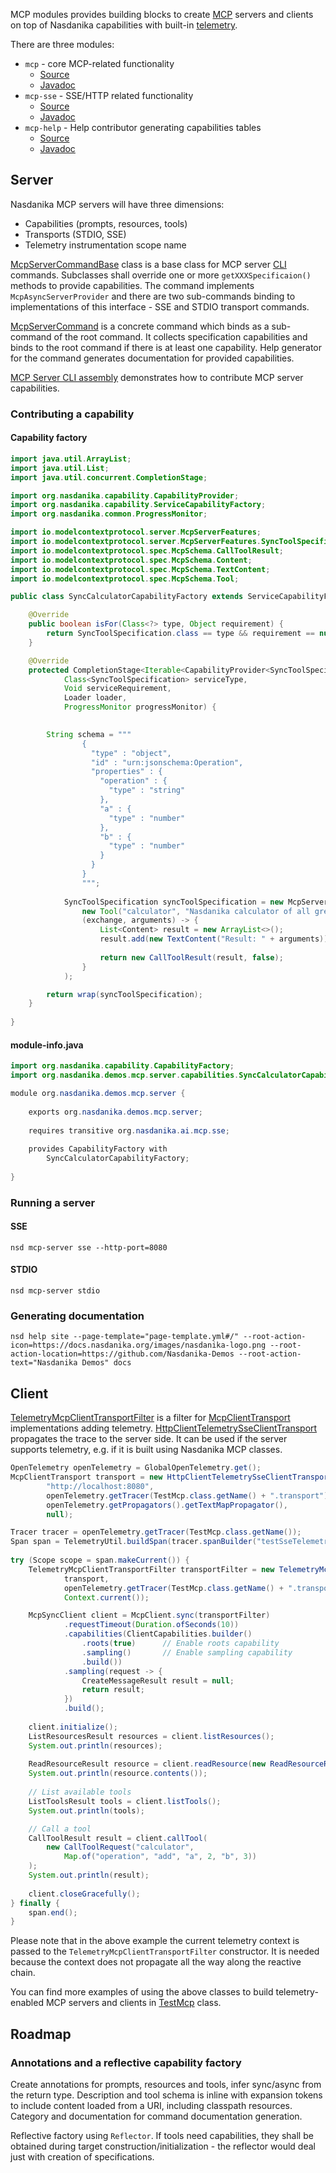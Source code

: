 MCP modules provides building blocks to create [MCP](https://modelcontextprotocol.io/introduction) servers and clients on top of Nasdanika capabilities with built-in [telemetry](../../core/telemetry/index.html).

There are three modules:

* ``mcp`` - core MCP-related functionality
    * [Source](https://github.com/Nasdanika/ai/tree/main/mcp)
    * [Javadoc](https://javadoc.io/doc/org.nasdanika.ai/mcp)
* ``mcp-sse`` - SSE/HTTP related functionality
    * [Source](https://github.com/Nasdanika/ai/tree/main/mcp-sse)
    * [Javadoc](https://javadoc.io/doc/org.nasdanika.ai/mcp-sse)
* ``mcp-help`` - Help contributor generating capabilities tables
    * [Source](https://github.com/Nasdanika/ai/tree/main/mcp-help)
    * [Javadoc](https://javadoc.io/doc/org.nasdanika.ai/mcp-help)

## Server

Nasdanika MCP servers will have three dimensions:

* Capabilities (prompts, resources, tools) 
* Transports (STDIO, SSE)
* Telemetry instrumentation scope name

[McpServerCommandBase](https://github.com/Nasdanika/ai/blob/main/mcp/src/main/java/org/nasdanika/ai/mcp/McpServerCommandBase.java) class is a base class for MCP server [CLI](../../core/cli/index.html) commands.
Subclasses shall override one or more ``getXXXSpecificaion()`` methods to provide capabilities. 
The command implements ``McpAsyncServerProvider`` and there are two sub-commands binding to implementations of this interface - SSE and STDIO transport commands.

[McpServerCommand](https://github.com/Nasdanika/ai/blob/main/mcp/src/main/java/org/nasdanika/ai/mcp/McpServerCommand.java) is a concrete command which binds as a sub-command of the root command.
It collects specification capabilities and binds to the root command if there is at least one capability.
Help generator for the command generates documentation for provided capabilities.

[MCP Server CLI assembly](https://nasdanika-demos.github.io/mcp-server/) demonstrates how to contribute MCP server capabilities.

### Contributing a capability

#### Capability factory

```java
import java.util.ArrayList;
import java.util.List;
import java.util.concurrent.CompletionStage;

import org.nasdanika.capability.CapabilityProvider;
import org.nasdanika.capability.ServiceCapabilityFactory;
import org.nasdanika.common.ProgressMonitor;

import io.modelcontextprotocol.server.McpServerFeatures;
import io.modelcontextprotocol.server.McpServerFeatures.SyncToolSpecification;
import io.modelcontextprotocol.spec.McpSchema.CallToolResult;
import io.modelcontextprotocol.spec.McpSchema.Content;
import io.modelcontextprotocol.spec.McpSchema.TextContent;
import io.modelcontextprotocol.spec.McpSchema.Tool;

public class SyncCalculatorCapabilityFactory extends ServiceCapabilityFactory<Void, SyncToolSpecification> {

    @Override
    public boolean isFor(Class<?> type, Object requirement) {
        return SyncToolSpecification.class == type && requirement == null;
    }

    @Override
    protected CompletionStage<Iterable<CapabilityProvider<SyncToolSpecification>>> createService(
            Class<SyncToolSpecification> serviceType, 
            Void serviceRequirement, 
            Loader loader,
            ProgressMonitor progressMonitor) {

        
        String schema = """
                {
                  "type" : "object",
                  "id" : "urn:jsonschema:Operation",
                  "properties" : {
                    "operation" : {
                      "type" : "string"
                    },
                    "a" : {
                      "type" : "number"
                    },
                    "b" : {
                      "type" : "number"
                    }
                  }
                }
                """;
            
            SyncToolSpecification syncToolSpecification = new McpServerFeatures.SyncToolSpecification(
                new Tool("calculator", "Nasdanika calculator of all great things", schema), 
                (exchange, arguments) -> {
                    List<Content> result = new ArrayList<>();
                    result.add(new TextContent("Result: " + arguments));
                    
                    return new CallToolResult(result, false);
                }
            );

        return wrap(syncToolSpecification);         
    }
    
}
```

#### module-info.java

```java
import org.nasdanika.capability.CapabilityFactory;
import org.nasdanika.demos.mcp.server.capabilities.SyncCalculatorCapabilityFactory;

module org.nasdanika.demos.mcp.server {
    
    exports org.nasdanika.demos.mcp.server;
    
    requires transitive org.nasdanika.ai.mcp.sse;
    
    provides CapabilityFactory with 
        SyncCalculatorCapabilityFactory;
                
}
```

### Running a server

#### SSE

```
nsd mcp-server sse --http-port=8080
```

#### STDIO

```
nsd mcp-server stdio
```

### Generating documentation

```
nsd help site --page-template="page-template.yml#/" --root-action-icon=https://docs.nasdanika.org/images/nasdanika-logo.png --root-action-location=https://github.com/Nasdanika-Demos --root-action-text="Nasdanika Demos" docs
```

## Client

[TelemetryMcpClientTransportFilter](https://github.com/Nasdanika/ai/blob/main/mcp/src/main/java/org/nasdanika/ai/mcp/TelemetryMcpClientTransportFilter.java) is a filter for [McpClientTransport](https://javadoc.io/doc/io.modelcontextprotocol.sdk/mcp/latest/io.modelcontextprotocol.sdk.mcp/io/modelcontextprotocol/spec/McpClientTransport.html) implementations adding telemetry.
[HttpClientTelemetrySseClientTransport](https://github.com/Nasdanika/ai/blob/main/mcp/src/main/java/org/nasdanika/ai/mcp/HttpClientTelemetrySseClientTransport.java) propagates the trace to the server side. 
It can be used if the server supports telemetry, e.g. if it is built using Nasdanika MCP classes.

```java
OpenTelemetry openTelemetry = GlobalOpenTelemetry.get();
McpClientTransport transport = new HttpClientTelemetrySseClientTransport(
        "http://localhost:8080", 
        openTelemetry.getTracer(TestMcp.class.getName() + ".transport"),
        openTelemetry.getPropagators().getTextMapPropagator(),
        null);

Tracer tracer = openTelemetry.getTracer(TestMcp.class.getName());       
Span span = TelemetryUtil.buildSpan(tracer.spanBuilder("testSseTelemetryClient")).startSpan();
        
try (Scope scope = span.makeCurrent()) {
    TelemetryMcpClientTransportFilter transportFilter = new TelemetryMcpClientTransportFilter(
            transport, 
            openTelemetry.getTracer(TestMcp.class.getName() + ".transportFilter"), 
            Context.current());         

    McpSyncClient client = McpClient.sync(transportFilter)
            .requestTimeout(Duration.ofSeconds(10))
            .capabilities(ClientCapabilities.builder()
                .roots(true)      // Enable roots capability
                .sampling()       // Enable sampling capability
                .build())
            .sampling(request -> {                  
                CreateMessageResult result = null;
                return result;
            })
            .build();       
    
    client.initialize();
    ListResourcesResult resources = client.listResources();
    System.out.println(resources);
    
    ReadResourceResult resource = client.readResource(new ReadResourceRequest("nasdanika://drawio"));           
    System.out.println(resource.contents());
    
    // List available tools
    ListToolsResult tools = client.listTools();
    System.out.println(tools);

    // Call a tool
    CallToolResult result = client.callTool(
        new CallToolRequest("calculator", 
            Map.of("operation", "add", "a", 2, "b", 3))
    );
    System.out.println(result);         
    
    client.closeGracefully();
} finally {
    span.end();
}
```

Please note that in the above example the current telemetry context is passed to the ``TelemetryMcpClientTransportFilter`` constructor. 
It is needed because the context does not propagate all the way along the reactive chain. 

You can find more examples of using the above classes to build telemetry-enabled MCP servers and clients in [TestMcp](https://github.com/Nasdanika/ai/blob/main/mcp-sse/src/test/java/org/nasdanika/ai/mcp/sse/tests/TestMcp.java) class.

## Roadmap

### Annotations and a reflective capability factory

Create annotations for prompts, resources and tools, infer sync/async from the return type.
Description and tool schema is inline with expansion tokens to include content loaded from a URI, including classpath resources.
Category and documentation for command documentation generation.

Reflective factory using ``Reflector``. 
If tools need capabilities, they shall be obtained during target construction/initialization - the reflector would deal just with creation of specifications.